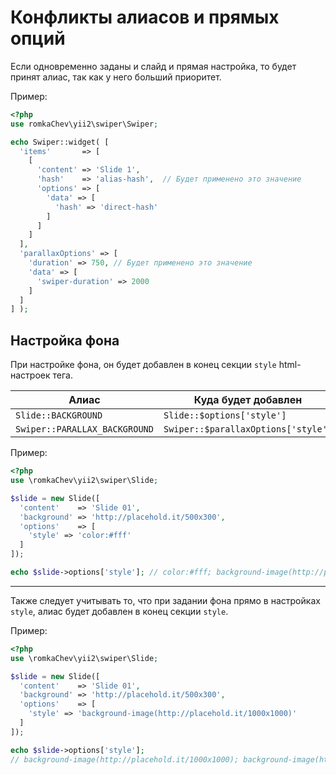 # Конфликты алиасов и прямых опций

Если одновременно заданы и слайд и прямая настройка, то будет принят алиас, так как у него больший приоритет.

Пример:

```PHP
<?php
use romkaChev\yii2\swiper\Swiper;

echo Swiper::widget( [
  'items'       => [
    [
      'content' => 'Slide 1',
      'hash'    => 'alias-hash',  // Будет применено это значение
      'options' => [
        'data' => [
          'hash' => 'direct-hash'
        ]
      ]
    ]
  ],
  'parallaxOptions' => [
    'duration' => 750, // Будет применено это значение
    'data' => [
      'swiper-duration' => 2000
    ]
  ]
] );
```

## Настройка фона

При настройке фона, он будет добавлен в конец секции `style` html-настроек тега.

|Алиас                        |Куда будет добавлен                |
|-----------------------------|-----------------------------------|
|`Slide::BACKGROUND`          |`Slide::$options['style']`         |
|`Swiper::PARALLAX_BACKGROUND`|`Swiper::$parallaxOptions['style']`|

Пример:

```PHP
<?php
use \romkaChev\yii2\swiper\Slide;

$slide = new Slide([
  'content'    => 'Slide 01',
  'background' => 'http://placehold.it/500x300',
  'options'    => [
    'style' => 'color:#fff'
  ]
]);

echo $slide->options['style']; // color:#fff; background-image(http://placehold.it/500x300)
```

---

Также следует учитывать то, что при задании фона прямо в настройках `style`, 
алиас будет добавлен в конец секции `style`.

Пример:

```PHP
<?php
use \romkaChev\yii2\swiper\Slide;

$slide = new Slide([
  'content'    => 'Slide 01',
  'background' => 'http://placehold.it/500x300',
  'options'    => [
    'style' => 'background-image(http://placehold.it/1000x1000)'
  ]
]);

echo $slide->options['style']; 
// background-image(http://placehold.it/1000x1000); background-image(http://placehold.it/500x300)
```
